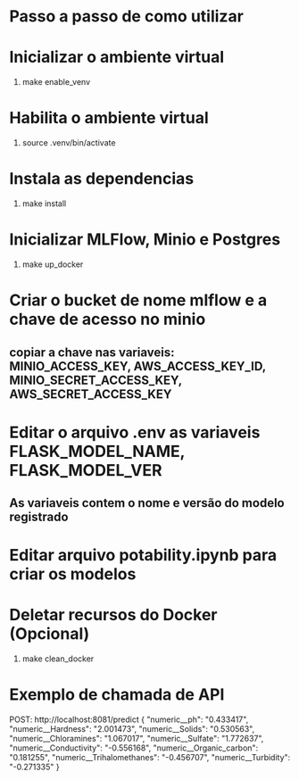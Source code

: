 # Passo a passo de como utilizar

# Inicializar o ambiente virtual
1. make enable_venv

# Habilita o ambiente virtual
1. source .venv/bin/activate

# Instala as dependencias
1. make install

# Inicializar MLFlow, Minio e Postgres
1. make up_docker

# Criar o bucket de nome mlflow e a chave de acesso no minio
## copiar a chave nas variaveis: MINIO_ACCESS_KEY, AWS_ACCESS_KEY_ID, MINIO_SECRET_ACCESS_KEY, AWS_SECRET_ACCESS_KEY


# Editar o arquivo .env as variaveis FLASK_MODEL_NAME, FLASK_MODEL_VER
## As variaveis contem o nome e versão do modelo registrado

# Editar arquivo potability.ipynb para criar os modelos

# Deletar recursos do Docker (Opcional)
1. make clean_docker


# Exemplo de chamada de API
POST: http://localhost:8081/predict
{
  "numeric__ph": "0.433417",
	"numeric__Hardness": "2.001473",
	"numeric__Solids": "0.530563",
	"numeric__Chloramines": "1.067017",
	"numeric__Sulfate": "1.772637",
	"numeric__Conductivity": "-0.556168",
	"numeric__Organic_carbon": "0.181255",
	"numeric__Trihalomethanes": "-0.456707",
	"numeric__Turbidity": "-0.271335"
}
